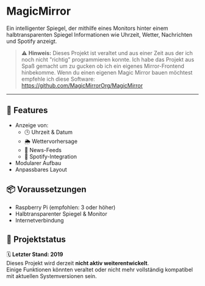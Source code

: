 
# MagicMirror

Ein intelligenter Spiegel, der mithilfe eines Monitors hinter einem halbtransparenten Spiegel Informationen wie Uhrzeit, Wetter, Nachrichten und Spotify anzeigt.

> ⚠️ **Hinweis:** Dieses Projekt ist veraltet und aus einer Zeit aus der ich noch nicht "richtig" programmieren konnte. Ich habe das Projekt aus Spaß gemacht um zu gucken ob ich ein eigenes Mirror-Frontend hinbekomme. Wenn du einen eigenen Magic Mirror bauen möchtest empfehle ich diese Software: https://github.com/MagicMirrorOrg/MagicMirror

---

## 🧠 Features

- Anzeige von:
  - 🕒 Uhrzeit & Datum
  - 🌦️ Wettervorhersage
  - 📰 News-Feeds
  - 🎵 Spotify-Integration
- Modularer Aufbau
- Anpassbares Layout

## 📦 Voraussetzungen
- Raspberry Pi (empfohlen: 3 oder höher)
- Halbtransparenter Spiegel & Monitor
- Internetverbindung

## 📅 Projektstatus

🗓️ **Letzter Stand: 2019**  
Dieses Projekt wird derzeit **nicht aktiv weiterentwickelt**.  
Einige Funktionen könnten veraltet oder nicht mehr vollständig kompatibel mit aktuellen Systemversionen sein.
